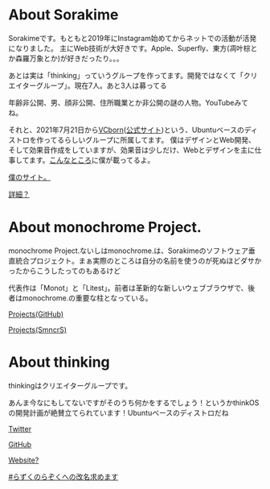# About Sorakime
Sorakimeです。もともと2019年にInstagram始めてからネットでの活動が活発になりました。
主にWeb技術が大好きです。Apple、Superfly、東方(凋叶棕とか森羅万象とか)が好きだったり。。。

あとは実は「thinking」っていうグループを作ってます。開発ではなくて「クリエイターグループ」。現在7人。あと3人は募ってる

年齢非公開、男、顔非公開、住所職業とか非公開の謎の人物。YouTubeみてね。

それと、2021年7月21日から[VCborn](https://github.com/VCborn)([公式サイト](https://vcborn.com))という、Ubuntuベースのディストロを作ってるらしいグループに所属してます。
僕はデザインとWeb開発、そして効果音作成をしていますが、効果音は少しだけ、Webとデザインを主に仕事してます。[こんなところ](https://vcborn.com/creators.html)に僕が載ってるよ。

[僕のサイト。](https://sorakime.github.io/me/)

[詳細？](./me/index.md)

# About monochrome Project.
monochrome Project.ないしはmonochrome.は、Sorakimeのソフトウェア垂直統合プロジェクト。まぁ実際のところは自分の名前を使うのが死ぬほどダサかったからこうしたってのもあるけど

代表作は「Monot」と「Litest」。前者は革新的な新しいウェブブラウザで、後者はmonochrome.の重要な柱となっている。

[Projects(GitHub)](./mncr/prj.md)

[Projects(SmncrS)](https://sorakime.github.io/mncr/project/)

# About thinking
thinkingはクリエイターグループです。

あんま今なにもしてないですがそのうち何かをするでしょう！というかthinkOSの開発計画が絶賛立てられています！Ubuntuベースのディストロだね

[Twitter](https://twitter.com/thinking_grp)

[GitHub](https://github.com/thinking-grp)

[Website?](https://thinking-grp.github.io)

[#らずくのらぞくへの改名求めます](https://soraki.me/renametorazoku.html)
